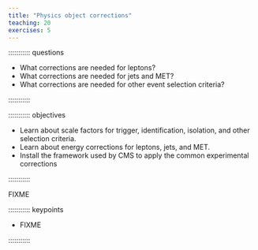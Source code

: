 ```yaml
---
title: "Physics object corrections"
teaching: 20
exercises: 5
---
```


::::::::::: questions

- What corrections are needed for leptons?
- What corrections are needed for jets and MET?
- What corrections are needed for other event selection criteria?

:::::::::::

::::::::::: objectives

- Learn about scale factors for trigger, identification, isolation, and other selection criteria.
- Learn about energy corrections for leptons, jets, and MET.
- Install the framework used by CMS to apply the common experimental corrections

:::::::::::

FIXME

::::::::::: keypoints

- FIXME

:::::::::::
